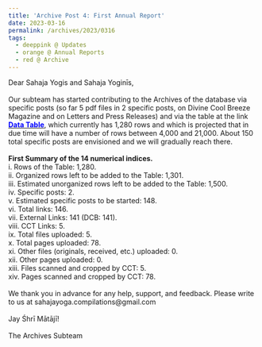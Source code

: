 ```yaml
---
title: 'Archive Post 4: First Annual Report'
date: 2023-03-16
permalink: /archives/2023/0316
tags:
  - deeppink @ Updates
  - orange @ Annual Reports
  - red @ Archive
---
```


<p>
Dear Sahaja Yogis and Sahaja Yoginīs,<br>
<br>
Our subteam has started contributing to the Archives of the database via specific posts (so far 5 pdf files in 2 specific posts, on Divine Cool Breeze Magazine and on Letters and Press Releases) and via the table at the link <a href="https://seven-teams.github.io/archives/table.html"> <font color="blue"><b>Data Table</b></font></a>, which currently has 1,280 rows and which is projected that in due time will have a number of rows between 4,000 and 21,000. About 150 total specific posts are envisioned and we will gradually reach there. <br>
<br>
<b>First Summary of the 14 numerical indices.</b><br>
i. Rows of the Table: 1,280.<br> 
ii. Organized rows left to be added to the Table: 1,301.<br>
iii. Estimated unorganized rows left to be added to the Table: 1,500.<br>
iv. Specific posts: 2.<br> 
v. Estimated specific posts to be started: 148.<br>
vi. Total links: 146.<br> 
vii. External Links: 141 (DCB: 141).<br> 
viii. CCT Links: 5.<br> 
ix. Total files uploaded: 5.<br> 
x. Total pages uploaded: 78.<br>
xi. Other files (originals, received, etc.) uploaded: 0.<br>
xii. Other pages uploaded: 0.<br>
xiii. Files scanned and cropped by CCT: 5.<br>
xiv. Pages scanned and cropped by CCT: 78.<br>
<br>
We thank you in advance for any help, support, and feedback. Please write to us at sahajayoga.compilations@gmail.com<br>
<br>
Jay Śhrī Mātājī!<br>
<br>
The Archives Subteam<br>
</p>
